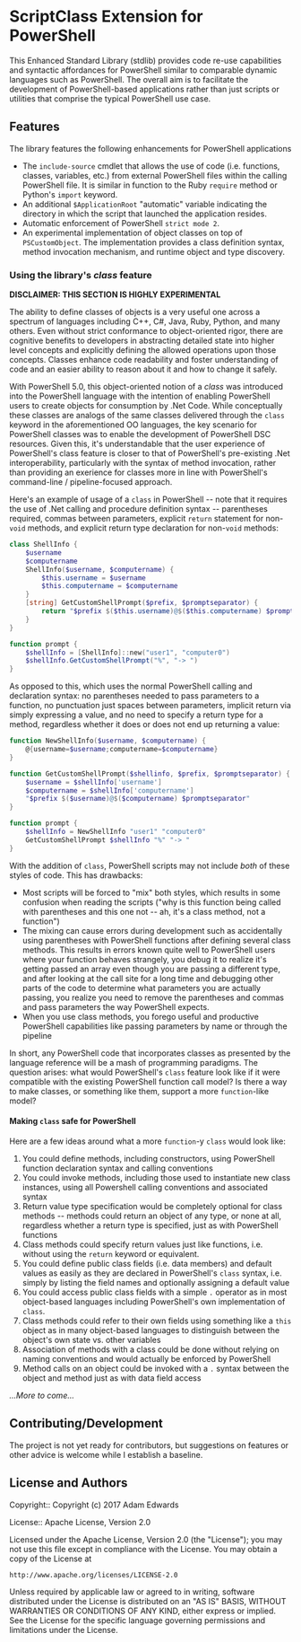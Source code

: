 ScriptClass Extension for PowerShell
=================================================
This Enhanced Standard Library (stdlib) provides code re-use capabilities and syntactic affordances for PowerShell similar to comparable dynamic languages such as PowerShell. The overall aim is to facilitate the development of PowerShell-based applications rather than just scripts or utilities that comprise the typical PowerShell use case.

## Features
The library features the following enhancements for PowerShell applications

* The `include-source` cmdlet that allows the use of code (i.e. functions, classes, variables, etc.) from external PowerShell files within the calling PowerShell file. It is similar in function to the Ruby `require` method or Python's `import` keyword.
* An additional `$ApplicationRoot` "automatic" variable indicating the directory in which the script that launched the application resides.
* Automatic enforcement of PowerShell `strict mode 2`.
* An experimental implementation of object classes on top of `PSCustomObject`. The implementation provides a class definition syntax, method invocation mechanism, and runtime object and type discovery.

### Using the library's *class* feature

**DISCLAIMER: THIS SECTION IS HIGHLY EXPERIMENTAL**

The ability to define classes of objects is a very useful one across a spectrum of languages including C++, C#, Java, Ruby, Python, and many others. Even without strict conformance to object-oriented rigor, there are cognitive benefits to developers in abstracting detailed state into higher level concepts and explicitly defining the allowed operations upon those concepts. Classes enhance code readability and foster understanding of code and an easier ability to reason about it and how to change it safely.

With PowerShell 5.0, this object-oriented notion of a *class* was introduced into the PowerShell language with the intention of enabling PowerShell users to create objects for consumption by .Net Code. While conceptually these classes are analogs of the same classes delivered through the `class` keyword in the aforementioned OO languages, the key scenario for PowerShell classes was to enable the development of PowerShell DSC resources. Given this, it's understandable that the user experience of PowerShell's class feature is closer to that of PowerShell's pre-existing .Net interoperability, particularly with the syntax of method invocation, rather than providing an exerience for classes more in line with PowerShell's command-line / pipeline-focused approach.

Here's an example of usage of a `class` in PowerShell -- note that it requires the use of .Net calling and procedure definition syntax -- parentheses required, commas between parameters, explicit `return` statement for non-`void` methods, and explicit return type declaration for non-`void` methods:

```powershell
class ShellInfo {
    $username
    $computername
    ShellInfo($username, $computername) {
        $this.username = $username
        $this.computername = $computername
    }
    [string] GetCustomShellPrompt($prefix, $promptseparator) {
        return "$prefix $($this.username)@$($this.computername) $promptseparator"
    }
}

function prompt {
    $shellInfo = [ShellInfo]::new("user1", "computer0")
    $shellInfo.GetCustomShellPrompt("%", "-> ")
}

```

As opposed to this, which uses the normal PowerShell calling and declaration syntax: no parentheses needed to pass parameters to a function, no punctuation just spaces between parameters, implicit return via simply expressing a value, and no need to specify a return type for a method, regardless whether it does or does not end up returning a value:

```powershell
function NewShellInfo($username, $computername) {
    @{username=$username;computername=$computername}
}

function GetCustomShellPrompt($shellinfo, $prefix, $promptseparator) {
    $username = $shellInfo['username']
    $computername = $shellInfo['computername']
    "$prefix $($username)@$($computername) $promptseparator"
}

function prompt {
    $shellInfo = NewShellInfo "user1" "computer0"
    GetCustomShellPrompt $shellInfo "%" "-> "
}
```
With the addition of `class`, PowerShell scripts may not include *both* of these styles of code. This has drawbacks:

* Most scripts will be forced to "mix" both styles, which results in some confusion when reading the scripts ("why is this function being called with parentheses and this one not -- ah, it's a class method, not a function")
* The mixing can cause errors during development such as accidentally using parentheses with PowerShell functions after defining several class methods. This results in errors known quite well to PowerShell users where your function behaves strangely, you debug it to realize it's getting passed an array even though you are passing a different type, and after looking at the call site for a long time and debugging other parts of the code to determine what parameters you are actually passing, you realize you need to remove the parentheses and commas and pass parameters the way PowerShell expects.
* When you use class methods, you forego useful and productive PowerShell capabilities like passing parameters by name or through the pipeline

In short, any PowerShell code that incorporates classes as presented by the language reference will be a mash of programming paradigms. The question arises: what would PowerShell's `class` feature look like if it were compatible with the existing PowerShell function call model? Is there a way to make classes, or something like them, support a more `function`-like model?

#### Making `class` safe for PowerShell

Here are a few ideas around what a more `function`-y `class` would look like:

1. You could define methods, including constructors, using PowerShell function declaration syntax and calling conventions
2. You could invoke methods, including those used to instantiate new class instances, using all Powershell calling conventions and associated syntax
3. Return value type specification would be completely optional for class methods -- methods could return an object of any type, or none at all, regardless whether a return type is specified, just as with PowerShell functions
4. Class methods could specify return values just like functions, i.e. without using the `return` keyword or equivalent.
5. You could define public class fields (i.e. data members) and default values as easily as they are declared in PowerShell's `class` syntax, i.e. simply by listing the field names and optionally assigning a default value
6. You could access public class fields with a simple `.` operator as in most object-based languages including PowerShell's own implementation of `class`.
7. Class methods could refer to their own fields using something like a `this` object as in many object-based languages to distinguish between the object's own state vs. other variables
8. Association of methods with a class could be done without relying on naming conventions and would actually be enforced by PowerShell
9. Method calls on an object could be invoked with a `.` syntax between the object and method just as with data field access

*...More to come...*

## Contributing/Development
The project is not yet ready for contributors, but suggestions on features or other advice is welcome while I establish a baseline.

License and Authors
-------------------
Copyright:: Copyright (c) 2017 Adam Edwards

License:: Apache License, Version 2.0

Licensed under the Apache License, Version 2.0 (the "License");
you may not use this file except in compliance with the License.
You may obtain a copy of the License at

    http://www.apache.org/licenses/LICENSE-2.0

Unless required by applicable law or agreed to in writing, software
distributed under the License is distributed on an "AS IS" BASIS,
WITHOUT WARRANTIES OR CONDITIONS OF ANY KIND, either express or implied.
See the License for the specific language governing permissions and
limitations under the License.

